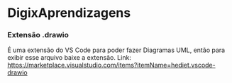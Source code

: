 # DigixAprendizagens
 
### Extensão .drawio
É uma extensão do VS Code para poder fazer Diagramas UML, então para exibir esse arquivo baixe a extensão.
Link: https://marketplace.visualstudio.com/items?itemName=hediet.vscode-drawio
